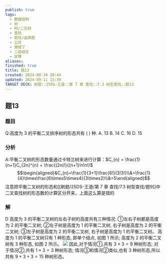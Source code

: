 ```yaml
---
publish: true
tags:
  - 数据结构
  - 树
  - 树/二叉树
  - 查找
  - 题目/选择题
  - 公式
  - 做错了
  - 二级结论
  - 犹豫
aliases: 
finished: true
title: 题13
created: 2024-08-30 20:44
updated: 2024-09-11 13:39
TARGET DECK: 刷题::25DS-王道::第 7 章 查找::7.3 树型查找::题13
---
```

## 题13
### 题目
Q:高度为 3 的平衡二叉排序树的形态共有 ( ) 种.
A. 13 
B. 14 
C. 16 
D. 15
### 分析
A:平衡二叉树的形态数量通过卡特兰树来进行计算：$C_{n} = \frac{1}{n+1}C_{2n}^{n} = \frac{(2n)!}{(n+1)!n!n!}$
$$\begin{aligned}&C_{n}=\frac{1}{3+1}\frac{6!}{3!3!}\\&=\frac{1}{4}\times\frac{6\times5\times4}{3\times2}\\&=5\end{aligned}$$
注意把平衡二叉树的形态和[[刷题/25DS-王道/第 7 章 查找/7.3 树型查找/题9]]中二叉查找树的形态数的计算区分开来，上面这么算是错的
### 解
D
高度为 3 的平衡二叉树的左右子树的高度共有三种情况: 
①左右子树都是高度为 2 的平衡二叉树; 
②左子树是高度为 1 的平衡二叉树, 右子树是高度为 2 的平衡二叉树; 
③左子树是高度为 2 的平衡二叉树, 右子树是高度为 1 的平衡二叉树。
高度为 1 的平衡二叉树只有 1 种形态, 即单个结点, 如图 1 所示; 
高度为 2 的平衡二叉树有 3 种形态, 如图 2 所示。
![](https://img.hwenyi.live/202409112133001.webp)
因此,对于情况①,共有 $3 \times  3 = 9$ 种树形态; 
对于情况②,共有 $1 \times  3 = 3$ 种树形态; 
情况③和情况②类似,也有 3 种树形态,所以共有 $9 + 3 + 3 = {15}$ 种树形态。


